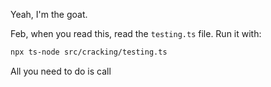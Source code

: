 Yeah, I'm the goat.

Feb, when you read this, read the `testing.ts` file. Run it with:

```bash
npx ts-node src/cracking/testing.ts
```

All you need to do is call 

